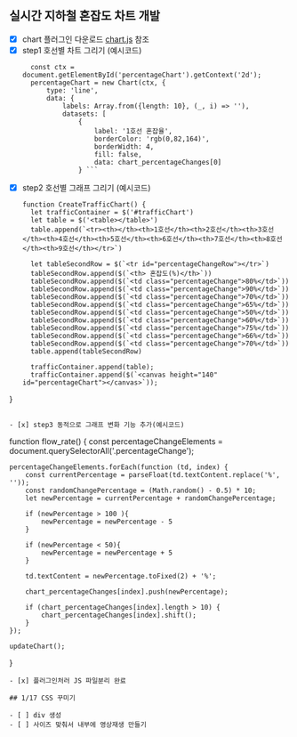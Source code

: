 ## 실시간 지하철 혼잡도 차트 개발
- [x] chart 플러그인 다운로드
  [chart.js](https://www.chartjs.org/docs/latest/samples/line/line.html) 참조
- [x] step1 호선별 차트 그리기 (예시코드)
  ```function InitTrafficChart() {
    const ctx = document.getElementById('percentageChart').getContext('2d');
    percentageChart = new Chart(ctx, {
        type: 'line',
        data: {
            labels: Array.from({length: 10}, (_, i) => ''),
            datasets: [
                {
                    label: '1호선 혼잡율',
                    borderColor: 'rgb(0,82,164)',
                    borderWidth: 4,
                    fill: false,
                    data: chart_percentageChanges[0]
                } ```
- [x] step2 호선별 그래프 그리기 (예시코드)
  ```
  function CreateTrafficChart() {
    let trafficContainer = $('#trafficChart')
    let table = $('<table></table>')
    table.append(`<tr><th></th><th>1호선</th><th>2호선</th><th>3호선</th><th>4호선</th><th>5호선</th><th>6호선</th><th>7호선</th><th>8호선</th><th>9호선</th></tr>`)

    let tableSecondRow = $(`<tr id="percentageChangeRow"></tr>`)
    tableSecondRow.append($(`<th> 혼잡도(%)</th>`))
    tableSecondRow.append($(`<td class="percentageChange">80%</td>`))
    tableSecondRow.append($(`<td class="percentageChange">90%</td>`))
    tableSecondRow.append($(`<td class="percentageChange">70%</td>`))
    tableSecondRow.append($(`<td class="percentageChange">65%</td>`))
    tableSecondRow.append($(`<td class="percentageChange">50%</td>`))
    tableSecondRow.append($(`<td class="percentageChange">60%</td>`))
    tableSecondRow.append($(`<td class="percentageChange">75%</td>`))
    tableSecondRow.append($(`<td class="percentageChange">66%</td>`))
    tableSecondRow.append($(`<td class="percentageChange">70%</td>`))
    table.append(tableSecondRow)

    trafficContainer.append(table);
    trafficContainer.append($(`<canvas height="140" id="percentageChart"></canvas>`));
}
```
    
- [x] step3 동적으로 그래프 변화 기능 추가(예시코드)
```
function flow_rate() {
    const percentageChangeElements = document.querySelectorAll('.percentageChange');

    percentageChangeElements.forEach(function (td, index) {
        const currentPercentage = parseFloat(td.textContent.replace('%', ''));
        const randomChangePercentage = (Math.random() - 0.5) * 10;
        let newPercentage = currentPercentage + randomChangePercentage;

        if (newPercentage > 100 ){
            newPercentage = newPercentage - 5
        }

        if (newPercentage < 50){
            newPercentage = newPercentage + 5
        }

        td.textContent = newPercentage.toFixed(2) + '%';

        chart_percentageChanges[index].push(newPercentage);

        if (chart_percentageChanges[index].length > 10) {
            chart_percentageChanges[index].shift();
        }
    });

    updateChart();
}
```
- [x] 플러그인처러 JS 파일분리 완료

## 1/17 CSS 꾸미기

- [ ] div 생성 
- [ ] 사이즈 맞춰서 내부에 영상재생 만들기
